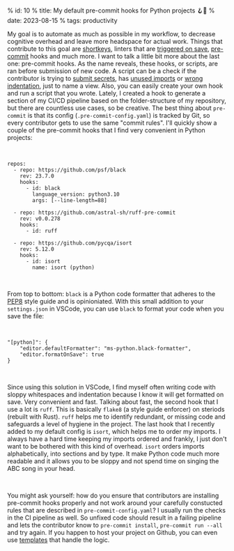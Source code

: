 % id: 10
% title: My default pre-commit hooks for Python projects 🪝🐍
% date: 2023-08-15
% tags: productivity

My goal is to automate as much as possible in my workflow, to decrease cognitive overhead and leave more headspace for actual work. Things that contribute to this goal are [shortkeys](https://github.com/danielsteman/.dotfiles/blob/master/nvim/lua/remap.lua), linters that are [triggered on save](https://code.visualstudio.com/docs/editor/codebasics), [pre-commit](https://pre-commit.com/) hooks and much more. I want to talk a little bit more about the last one: pre-commit hooks. As the name reveals, these hooks, or scripts, are ran before submission of new code. A script can be a check if the contributor is trying to [submit secrets](https://github.com/Yelp/detect-secrets), has [unused imports](https://beta.ruff.rs/docs/) or [wrong indentation](https://pypi.org/project/black/), just to name a view. Also, you can easily create your own hook and run a script that you wrote. Lately, I created a hook to generate a section of my CI/CD pipeline based on the folder-structure of my repository, but there are countless use cases, so be creative. The best thing about `pre-commit` is that its config (`.pre-commit-config.yaml`) is tracked by Git, so every contributor gets to use the same "commit rules". I'll quickly show a couple of the pre-commit hooks that I find very convenient in Python projects:

&nbsp;

```
repos:
  - repo: https://github.com/psf/black
    rev: 23.7.0
    hooks:
      - id: black
        language_version: python3.10
        args: [--line-length=88]

  - repo: https://github.com/astral-sh/ruff-pre-commit
    rev: v0.0.278
    hooks:
      - id: ruff

  - repo: https://github.com/pycqa/isort
    rev: 5.12.0
    hooks:
      - id: isort
        name: isort (python)
```

&nbsp;

From top to bottom: `black` is a Python code formatter that adheres to the [PEP8](https://peps.python.org/pep-0008/) style guide and is opinioniated. With this small addition to your `settings.json` in VSCode, you can use `black` to format your code when you save the file:

&nbsp;

```
"[python]": {
    "editor.defaultFormatter": "ms-python.black-formatter",
    "editor.formatOnSave": true
}
```

&nbsp;

Since using this solution in VSCode, I find myself often writing code with sloppy whitespaces and indentation because I know it will get formatted on save. Very convenient and fast. Talking about fast, the second hook that I use a lot is `ruff`. This is basically `flake8` (a style guide enforcer) on steriods (rebuilt with Rust). `ruff` helps me to identify redundant, or missing code and safeguards a level of hygiene in the project. The last hook that I recently added to my default config is `isort`, which helps me to order my imports. I always have a hard time keeping my imports ordered and frankly, I just don't want to be bothered with this kind of overhead. `isort` orders imports alphabetically, into sections and by type. It make Python code much more readable and it allows you to be sloppy and not spend time on singing the ABC song in your head.

&nbsp;

You might ask yourself: how do you ensure that contributors are installing pre-commit hooks properly and not work around your carefully constucted rules that are described in `pre-commit-config.yaml`? I usually run the checks in the CI pipeline as well. So unfixed code should result in a failing pipeline and lets the contributor know to `pre-commit install`, `pre-commit run --all` and try again. If you happen to host your project on Github, you can even use [templates](https://github.com/marketplace/actions/pre-commit) that handle the logic.
